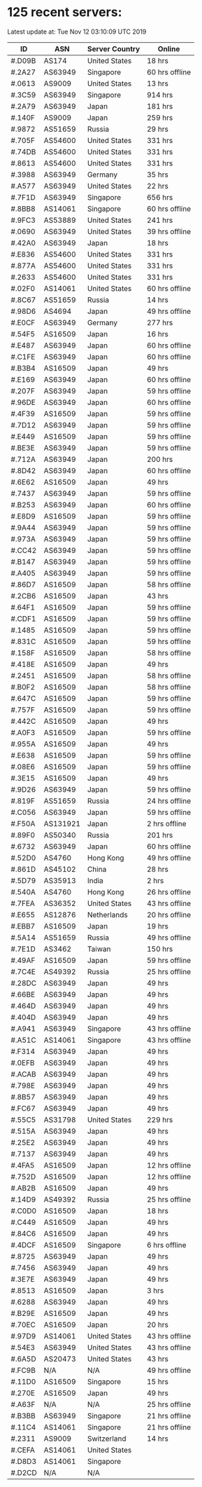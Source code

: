 # 125 recent servers:

Latest update at: Tue Nov 12 03:10:09 UTC 2019

| ID | ASN | Server Country | Online |
| -- | --- | -------------- | ------ |
| #.D09B | AS174 | United States | 18 hrs |
| #.2A27 | AS63949 | Singapore | 60 hrs offline |
| #.0613 | AS9009 | United States | 13 hrs |
| #.3C59 | AS63949 | Singapore | 914 hrs |
| #.2A79 | AS63949 | Japan | 181 hrs |
| #.140F | AS9009 | Japan | 259 hrs |
| #.9872 | AS51659 | Russia | 29 hrs |
| #.705F | AS54600 | United States | 331 hrs |
| #.74DB | AS54600 | United States | 331 hrs |
| #.8613 | AS54600 | United States | 331 hrs |
| #.3988 | AS63949 | Germany | 35 hrs |
| #.A577 | AS63949 | United States | 22 hrs |
| #.7F1D | AS63949 | Singapore | 656 hrs |
| #.8BB8 | AS14061 | Singapore | 60 hrs offline |
| #.9FC3 | AS53889 | United States | 241 hrs |
| #.0690 | AS63949 | United States | 39 hrs offline |
| #.42A0 | AS63949 | Japan | 18 hrs |
| #.E836 | AS54600 | United States | 331 hrs |
| #.877A | AS54600 | United States | 331 hrs |
| #.2633 | AS54600 | United States | 331 hrs |
| #.02F0 | AS14061 | United States | 60 hrs offline |
| #.8C67 | AS51659 | Russia | 14 hrs |
| #.98D6 | AS4694 | Japan | 49 hrs offline |
| #.E0CF | AS63949 | Germany | 277 hrs |
| #.54F5 | AS16509 | Japan | 16 hrs |
| #.E487 | AS63949 | Japan | 60 hrs offline |
| #.C1FE | AS63949 | Japan | 60 hrs offline |
| #.B3B4 | AS16509 | Japan | 49 hrs |
| #.E169 | AS63949 | Japan | 60 hrs offline |
| #.207F | AS63949 | Japan | 59 hrs offline |
| #.96DE | AS63949 | Japan | 60 hrs offline |
| #.4F39 | AS16509 | Japan | 59 hrs offline |
| #.7D12 | AS63949 | Japan | 59 hrs offline |
| #.E449 | AS16509 | Japan | 59 hrs offline |
| #.BE3E | AS63949 | Japan | 59 hrs offline |
| #.712A | AS63949 | Japan | 200 hrs |
| #.8D42 | AS63949 | Japan | 60 hrs offline |
| #.6E62 | AS16509 | Japan | 49 hrs |
| #.7437 | AS63949 | Japan | 59 hrs offline |
| #.B253 | AS63949 | Japan | 60 hrs offline |
| #.E8D9 | AS16509 | Japan | 59 hrs offline |
| #.9A44 | AS63949 | Japan | 59 hrs offline |
| #.973A | AS63949 | Japan | 59 hrs offline |
| #.CC42 | AS63949 | Japan | 59 hrs offline |
| #.B147 | AS63949 | Japan | 59 hrs offline |
| #.A405 | AS63949 | Japan | 59 hrs offline |
| #.86D7 | AS16509 | Japan | 58 hrs offline |
| #.2CB6 | AS16509 | Japan | 43 hrs |
| #.64F1 | AS16509 | Japan | 59 hrs offline |
| #.CDF1 | AS16509 | Japan | 59 hrs offline |
| #.1485 | AS16509 | Japan | 59 hrs offline |
| #.831C | AS16509 | Japan | 59 hrs offline |
| #.158F | AS16509 | Japan | 58 hrs offline |
| #.418E | AS16509 | Japan | 49 hrs |
| #.2451 | AS16509 | Japan | 58 hrs offline |
| #.B0F2 | AS16509 | Japan | 58 hrs offline |
| #.647C | AS16509 | Japan | 59 hrs offline |
| #.757F | AS16509 | Japan | 59 hrs offline |
| #.442C | AS16509 | Japan | 49 hrs |
| #.A0F3 | AS16509 | Japan | 59 hrs offline |
| #.955A | AS16509 | Japan | 49 hrs |
| #.E638 | AS16509 | Japan | 59 hrs offline |
| #.08E6 | AS16509 | Japan | 59 hrs offline |
| #.3E15 | AS16509 | Japan | 49 hrs |
| #.9D26 | AS63949 | Japan | 59 hrs offline |
| #.819F | AS51659 | Russia | 24 hrs offline |
| #.C056 | AS63949 | Japan | 59 hrs offline |
| #.F50A | AS131921 | Japan | 2 hrs offline |
| #.89F0 | AS50340 | Russia | 201 hrs |
| #.6732 | AS63949 | Japan | 60 hrs offline |
| #.52D0 | AS4760 | Hong Kong | 49 hrs offline |
| #.861D | AS45102 | China | 28 hrs |
| #.5D79 | AS35913 | India | 2 hrs |
| #.540A | AS4760 | Hong Kong | 26 hrs offline |
| #.7FEA | AS36352 | United States | 43 hrs offline |
| #.E655 | AS12876 | Netherlands | 20 hrs offline |
| #.EBB7 | AS16509 | Japan | 19 hrs |
| #.5A14 | AS51659 | Russia | 49 hrs offline |
| #.7E1D | AS3462 | Taiwan | 150 hrs |
| #.49AF | AS16509 | Japan | 59 hrs offline |
| #.7C4E | AS49392 | Russia | 25 hrs offline |
| #.28DC | AS63949 | Japan | 49 hrs |
| #.66BE | AS63949 | Japan | 49 hrs |
| #.464D | AS63949 | Japan | 49 hrs |
| #.404D | AS63949 | Japan | 49 hrs |
| #.A941 | AS63949 | Singapore | 43 hrs offline |
| #.A51C | AS14061 | Singapore | 43 hrs offline |
| #.F314 | AS63949 | Japan | 49 hrs |
| #.0EFB | AS63949 | Japan | 49 hrs |
| #.ACAB | AS63949 | Japan | 49 hrs |
| #.798E | AS63949 | Japan | 49 hrs |
| #.8B57 | AS63949 | Japan | 49 hrs |
| #.FC67 | AS63949 | Japan | 49 hrs |
| #.55C5 | AS31798 | United States | 229 hrs |
| #.515A | AS63949 | Japan | 49 hrs |
| #.25E2 | AS63949 | Japan | 49 hrs |
| #.7137 | AS63949 | Japan | 49 hrs |
| #.4FA5 | AS16509 | Japan | 12 hrs offline |
| #.752D | AS16509 | Japan | 12 hrs offline |
| #.AB2B | AS16509 | Japan | 49 hrs |
| #.14D9 | AS49392 | Russia | 25 hrs offline |
| #.C0D0 | AS16509 | Japan | 18 hrs |
| #.C449 | AS16509 | Japan | 49 hrs |
| #.84C6 | AS16509 | Japan | 49 hrs |
| #.4DCF | AS16509 | Singapore | 6 hrs offline |
| #.8725 | AS63949 | Japan | 49 hrs |
| #.7456 | AS63949 | Japan | 49 hrs |
| #.3E7E | AS63949 | Japan | 49 hrs |
| #.8513 | AS16509 | Japan | 3 hrs |
| #.6288 | AS63949 | Japan | 49 hrs |
| #.B29E | AS16509 | Japan | 49 hrs |
| #.70EC | AS16509 | Japan | 20 hrs |
| #.97D9 | AS14061 | United States | 43 hrs offline |
| #.54E3 | AS63949 | United States | 43 hrs offline |
| #.6A5D | AS20473 | United States | 43 hrs |
| #.FC9B | N/A | N/A | 49 hrs offline |
| #.11D0 | AS16509 | Singapore | 15 hrs |
| #.270E | AS16509 | Japan | 49 hrs |
| #.A63F | N/A | N/A | 25 hrs offline |
| #.B3BB | AS63949 | Singapore | 21 hrs offline |
| #.11C4 | AS14061 | Singapore | 21 hrs offline |
| #.2311 | AS9009 | Switzerland | 14 hrs |
| #.CEFA | AS14061 | United States | |
| #.D8D3 | AS14061 | Singapore | |
| #.D2CD | N/A | N/A | |

